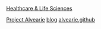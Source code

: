 [Healthcare & Life Sciences](https://aws.amazon.com/pt/health/)

[Project Alvearie](https://alvearie.github.io/architecture)
    [blog](https://developer.ibm.com/blogs/4-reasons-to-join-project-alvearie-ibms-open-source-healthcare-effort/)
    [alvearie.github](https://alvearie.github.io/)
